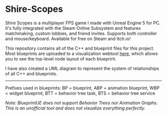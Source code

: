 # Shire-Scopes
Shire Scopes is a multiplayer FPS game I made with Unreal Engine 5 for PC. It's fully integrated with the Steam Online Subsystem and features matchmaking, custom lobbies, and friend invites. Supports both controller and mouse/keyboard. Available for free on Steam and Itch.io! 

This repository contains all of the C++ and blueprint files for this project. Most blueprints are uploaded to a visualization webtool [here](https://blueprintue.com/profile/jordanmanthey/), which allows you to see the top-level node layout of each blueprint.

I have also created a UML diagram to represent the system of relationships of all C++ and blueprints.

------------------

Prefixes used in blueprints:
BP = blueprint,
ABP = animation blueprint,
WBP = widget blueprint,
BTT = behavior tree task,
BTS = behavior tree service

*Note: BlueprintUE does not support Behavior Trees nor Animation Graphs. This is an unofficial tool and does not visualize everything perfectly.*
